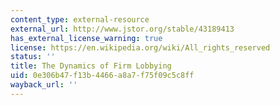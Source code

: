 ```yaml
---
content_type: external-resource
external_url: http://www.jstor.org/stable/43189413
has_external_license_warning: true
license: https://en.wikipedia.org/wiki/All_rights_reserved
status: ''
title: The Dynamics of Firm Lobbying
uid: 0e306b47-f13b-4466-a8a7-f75f09c5c8ff
wayback_url: ''
---
```


